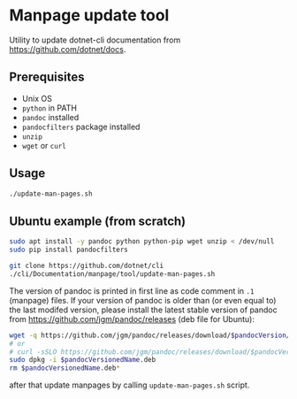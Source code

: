 # Manpage update tool

Utility to update dotnet-cli documentation from https://github.com/dotnet/docs.

## Prerequisites

* Unix OS
* `python` in PATH
* `pandoc` installed
* `pandocfilters` package installed
* `unzip`
* `wget` or `curl`

## Usage

```sh
./update-man-pages.sh
```

## Ubuntu example (from scratch)

```sh
sudo apt install -y pandoc python python-pip wget unzip < /dev/null
sudo pip install pandocfilters

git clone https://github.com/dotnet/cli
./cli/Documentation/manpage/tool/update-man-pages.sh
```

The version of pandoc is printed in first line as code comment in `.1` (manpage) files.
If your version of pandoc is older than (or even equal to) the last modifed version,
please install the latest stable version of pandoc from https://github.com/jgm/pandoc/releases (deb file for Ubuntu):

```sh
wget -q https://github.com/jgm/pandoc/releases/download/$pandocVersion/$pandocVersionedName.deb > /dev/null
# or
# curl -sSLO https://github.com/jgm/pandoc/releases/download/$pandocVersion/$pandocVersionedName.deb > /dev/null
sudo dpkg -i $pandocVersionedName.deb
rm $pandocVersionedName.deb*
```

after that update manpages by calling `update-man-pages.sh` script.
